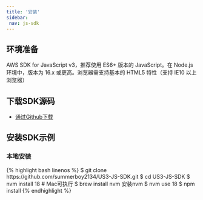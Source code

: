 ```yaml
--- 
title: '安装'
sidebar:
 nav: js-sdk
---
```

## 环境准备
AWS SDK for JavaScript v3，推荐使用 ES6+ 版本的 JavaScript。在 Node.js 环境中，版本为 16.x 或更高。浏览器需支持基本的 HTML5 特性（支持 IE10 以上浏览器）

## 下载SDK源码

* [通过Github下载](https://github.com/aws/aws-sdk-js-v3)

## 安装SDK示例

### 本地安装

<div class="copyable" markdown="1">
{% highlight bash linenos %}
$ git clone https://github.com/summerboy2134/US3-JS-SDK.git
$ cd US3-JS-SDK
$ nvm install 18   # Mac可执行 $ brew install nvm 安装nvm
$ nvm use 18
$ npm install
{% endhighlight %}
</div>